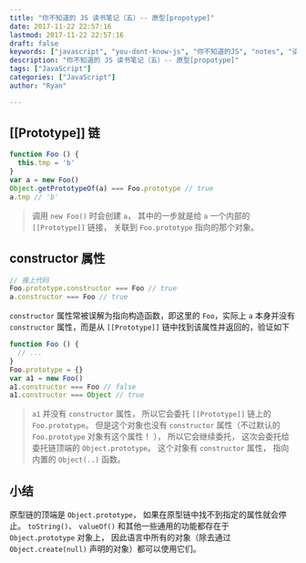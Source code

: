 ```yaml
---
title: "你不知道的 JS 读书笔记（五）-- 原型[propotype]"
date: 2017-11-22 22:57:16
lastmod: 2017-11-22 22:57:16
draft: false
keywords: ["javascript", "you-dont-know-js", "你不知道的JS", "notes", "读书笔记", "原型", "propotype"]
description: "你不知道的 JS 读书笔记（五）-- 原型[propotype]"
tags: ["JavaScript"]
categories: ["JavaScript"]
author: "Ryan"

---
```


## [[Prototype]] 链

```javascript
function Foo () {
  this.tmp = 'b'
}
var a = new Foo()
Object.getPrototypeOf(a) === Foo.prototype // true
a.tmp // 'b'
```

> 调用 `new Foo()` 时会创建 `a`， 其中的一步就是给 `a` 一个内部的 `[[Prototype]]` 链接， 关联到 `Foo.prototype` 指向的那个对象。

## constructor 属性

```javascript
// 接上代码
Foo.prototype.constructor === Foo // true
a.constructor === Foo // true
```

`constructor` 属性常被误解为指向构造函数，即这里的 `Foo`，实际上 `a` 本身并没有 `constructor` 属性，而是从 `[[Prototype]]` 链中找到该属性并返回的，验证如下

```javascript
function Foo () {
  // ...
}
Foo.prototype = {}
var a1 = new Foo()
a1.constructor === Foo // false
a1.constructor === Object // true
```

> `a1` 并没有 `constructor` 属性， 所以它会委托 `[[Prototype]]` 链上的 `Foo.prototype`。 但是这个对象也没有 `constructor` 属性（不过默认的 `Foo.prototype` 对象有这个属性！ ）， 所以它会继续委托， 这次会委托给委托链顶端的 `Object.prototype`。 这个对象有 `constructor` 属性， 指向内置的 `Object(..)` 函数。

## 小结

原型链的顶端是 `Object.prototype`， 如果在原型链中找不到指定的属性就会停止。 `toString()`、 `valueOf()` 和其他一些通用的功能都存在于 `Object.prototype` 对象上， 因此语言中所有的对象（除去通过 `Object.create(null)` 声明的对象）都可以使用它们。
